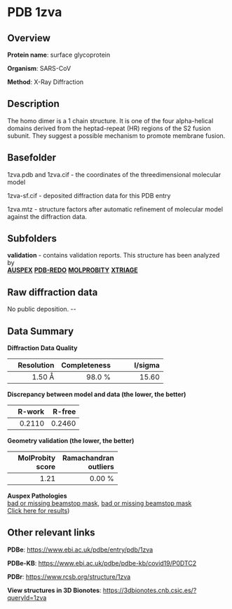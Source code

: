 # PDB 1zva

## Overview

**Protein name**: surface glycoprotein

**Organism**: SARS-CoV

**Method**: X-Ray Diffraction

## Description

The homo dimer is a 1 chain structure. It is one of the four alpha-helical domains derived from the heptad-repeat (HR) regions of the S2 fusion subunit. They suggest a possible mechanism to promote membrane fusion.

## Basefolder

1zva.pdb and 1zva.cif - the coordinates of the threedimensional molecular model

1zva-sf.cif - deposited diffraction data for this PDB entry

1zva.mtz - structure factors after automatic refinement of molecular model against the diffraction data.

## Subfolders





**validation** - contains validation reports. This structure has been analyzed by <br>[**AUSPEX**](https://github.com/thorn-lab/coronavirus_structural_task_force/tree/master/pdb/surface_glycoprotein/SARS-CoV/1zva/validation/auspex) [**PDB-REDO**](https://github.com/thorn-lab/coronavirus_structural_task_force/tree/master/pdb/surface_glycoprotein/SARS-CoV/1zva/validation/pdb-redo) [**MOLPROBITY**](https://github.com/thorn-lab/coronavirus_structural_task_force/tree/master/pdb/surface_glycoprotein/SARS-CoV/1zva/validation/molprobity) [**XTRIAGE**](https://github.com/thorn-lab/coronavirus_structural_task_force/blob/master/pdb/surface_glycoprotein/SARS-CoV/1zva/validation/Xtriage_output.log)  



## Raw diffraction data

No public deposition. --<br> 

## Data Summary
**Diffraction Data Quality**

|   | Resolution | Completeness| I/sigma |
|---|-------------:|----------------:|--------------:|
|   |1.50 Å|98.0  %|<img width=50/>15.60|

**Discrepancy between model and data (the lower, the better)**

|   | **R-work**| **R-free**   
|---|-------------:|----------------:|           
||  0.2110|  0.2460|

**Geometry validation (the lower, the better)**

|   |**MolProbity<br>score**| **Ramachandran<br>outliers** 
|---|-------------:|----------------:|
||  1.21|  0.00 %|

**Auspex Pathologies**<br> [bad or missing beamstop mask](https://www.auspex.de/pathol/#2), [bad or missing beamstop mask](https://www.auspex.de/pathol/#2)<br>[Click here for results](https://github.com/thorn-lab/coronavirus_structural_task_force/blob/master/pdb/surface_glycoprotein/SARS-CoV/1zva/validation/auspex/1zva_auspex_comments.txt))

 



## Other relevant links 
**PDBe**:  https://www.ebi.ac.uk/pdbe/entry/pdb/1zva

**PDBe-KB**: https://www.ebi.ac.uk/pdbe/pdbe-kb/covid19/P0DTC2 
 
**PDBr**: https://www.rcsb.org/structure/1zva 

**View structures in 3D Bionotes**: https://3dbionotes.cnb.csic.es/?queryId=1zva

